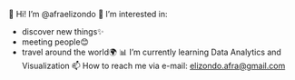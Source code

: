 👋 Hi! I’m @afraelizondo
👀 I’m interested in:
- discover new things✨
-  meeting people😊
- travel around the world🌍
📊 I’m currently learning Data Analytics and Visualization
📫 How to reach me via e-mail: elizondo.afra@gmail.com

<!---
afraelizondo/afraelizondo is a ✨ special ✨ repository because its `README.md` (this file) appears on your GitHub profile.
You can click the Preview link to take a look at your changes.
--->

